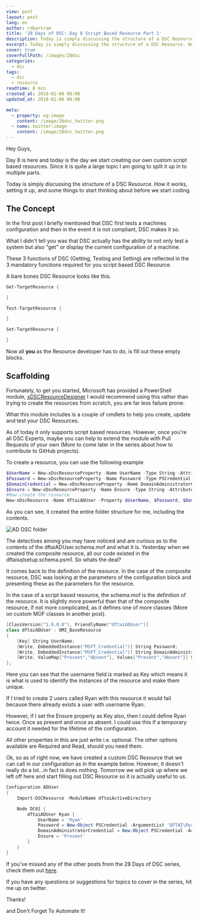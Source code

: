 ```yaml
---
view: post
layout: post
lang: en
author: rdbartram
title: '28 Days of DSC: Day 8 Script Based Resource Part 1'
description: Today is simply discussing the structure of a DSC Resource. How it works, setting it up, and some things to start thinking about before we start coding.
excerpt: Today is simply discussing the structure of a DSC Resource. How it works, setting it up, and some things to start thinking about before we start coding.
cover: true
coverFullPath: /images/28dsc
categories:
  - dsc
tags:
  - dsc
  - resource
readtime: 8 min
created_at: 2018-02-08 08:00
updated_at: 2018-02-08 08:00

meta:
  - property: og:image
    content: /image/28dsc_twitter.png
  - name: twitter:image
    content: /image/28dsc_twitter.png
---
```


Hey Guys,

Day 8 is here and today is the day we start creating our own custom script based resources. Since it is quite a large topic I am going to split it up in to multiple parts.

Today is simply discussing the structure of a DSC Resource. How it works, setting it up, and some things to start thinking about before we start coding.

## The Concept

In the first post I briefly mentioned that DSC first tests a machines configuration and then in the event it is not compliant, DSC makes it so.

What I didn't tell you was that DSC actually has the ability to not only test a system but also "get" or display the current configuration of a machine.

These 3 functions of DSC (Getting, Testing and Setting) are reflected in the 3 mandatory functions required for you script based DSC Resource.

A bare bones DSC Resource looks like this.

```powershell
Get-TargetResource {

}

Test-TargetResource {

}

Set-TargetResource {

}
```

Now all <strong>you</strong> as the Resource developer has to do, is fill out these empty blocks.

## Scaffolding

Fortunately, to get you started, Microsoft has provided a PowerShell module, [xDSCResourceDesigner](https://github.com/PowerShell/xDSCResourceDesigner) I would recommend using this rather than trying to create the resources from scratch, you are far less failure prone.

What this module includes is a couple of cmdlets to help you create, update and test your DSC Resources.

As of today it only supports script based resources. However, once you're all DSC Experts, maybe you can help to extend the module with Pull Requests of your own (More to come later in the series about how to contribute to GitHub projects).

To create a resource, you can use the following example

```powershell
$UserName = New-xDscResourceProperty -Name UserName -Type String -Attribute Key
$Password = New-xDscResourceProperty -Name Password -Type PSCredential -Attribute Write
$DomainCredential = New-xDscResourceProperty -Name DomainAdministratorCredential -Type PSCredential -Attribute Write
$Ensure = New-xDscResourceProperty -Name Ensure -Type String -Attribute Write -ValidateSet "Present", "Absent"
#Now create the resource
New-xDscResource -Name dftaiADUser -Property $UserName, $Password, $DomainCredential, $Ensure  -Path 'C:\Program Files\WindowsPowerShell\Modules\dftaiActiveDirectory'
```

As you can see, it created the entire folder structure for me, including the contents.

![AD DSC folder](./images/dftaiactivedirectorydscfolder.png)

The detectives among you may have noticed and are curious as to the contents of the dftaiADUser.schema.mof and what it is. Yesterday when we created the composite resource, all our code existed in the dftaisqlsetup.schema.psm1. So whats the deal?

It comes back to the definition of the resource. In the case of the composite resource, DSC was looking at the parameters of the configuration block and presenting these as the parameters for the resource.

In the case of a script based resource, the schema.mof is the definition of the resource. It is slightly more powerful than that of the composite resource, if not more complicated, as it defines one of more classes (More on custom MOF classes in another post).

```powershell
[ClassVersion("1.0.0.0"), FriendlyName("dftaiADUser")]
class dftaiADUser : OMI_BaseResource
{
    [Key] String UserName;
    [Write, EmbeddedInstance("MSFT_Credential")] String Password;
    [Write, EmbeddedInstance("MSFT_Credential")] String DomainAdministratorCredential;
    [Write, ValueMap{"Present","Absent"}, Values{"Present","Absent"}] String Ensure;
};
```

Here you can see that the username field is marked as Key which means it is what is used to identify the instances of the resource and make them unique.

If I tried to create 2 users called Ryan with this resource it would fail because there already exists a user with username Ryan.

However, if I set the Ensure property as Key also, then I could define Ryan twice. Once as present and once as absent. I could use this if a temporary account it needed for the lifetime of the configuration.

All other properties in this are just write i.e. optional. The other options available are Required and Read, should you need them.

Ok, so as of right now, we have created a custom DSC Resource that we can call in our configuration as in the example below. However, it doesn't really do a lot...in fact is does nothing. Tomorrow we will pick up where we left off here and start filling out DSC Resource so it is actually useful to us.

```powershell
Configuration ADUser
{
    Import-DSCResource -ModuleName dftaiActiveDirectory

    Node DC01 {
        dftaiADUser Ryan {
            UserName = 'Ryan'
            Password = New-Object PSCredential -ArgumentList 'DFTAI\Ryan', (ConvertTo-SecureString 'Password' -AsPlainText -Force)
            DomainAdministratorCredential = New-Object PSCredential -ArgumentList 'DFTAI\Administrator', (ConvertTo-SecureString 'Password' -AsPlainText -Force)
            Ensure = 'Present'
        }
    }
}
```

If you've missed any of the other posts from the 28 Days of DSC series, check them out [here](/posts/?tag=dsc).

If you have any questions or suggestions for topics to cover in the series, hit me up on twitter.

Thanks!

and Don't Forget To Automate It!
